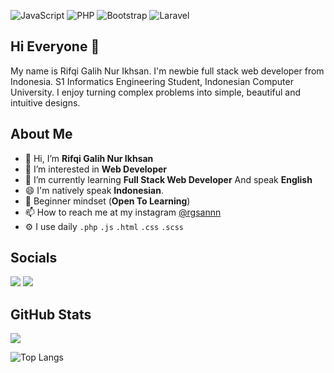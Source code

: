 ![JavaScript](https://img.shields.io/badge/JavaScript-Intermediate-yellow)
![PHP](https://img.shields.io/badge/PHP-Intermediate-lightblue)
![Bootstrap](https://img.shields.io/badge/Bootstrap-Expert-purple)
![Laravel](https://img.shields.io/badge/Laravel-Intermediate-red)

## Hi Everyone 👋
My name is Rifqi Galih Nur Ikhsan. I'm newbie full stack web developer from Indonesia. S1 Informatics Engineering Student, Indonesian Computer University. I enjoy turning complex problems into simple, beautiful and intuitive designs.

## About Me
- 👋 Hi, I’m **Rifqi Galih Nur Ikhsan**
- 👀 I’m interested in **Web Developer**
- 🌱 I’m currently learning **Full Stack Web Developer** And speak **English**
- 😄 I'm natively speak **Indonesian**.
- 🍎 Beginner mindset (**Open To Learning**)
- 📫 How to reach me at my instagram [@rgsannn](https://www.instagram.com/rgsannn)
- ⚙️ I use daily <code>.php</code> <code>.js</code> <code>.html</code> <code>.css</code> <code>.scss</code>

## Socials
<a href="https://github.com/rgsannn?tab=followers"><img src="https://img.shields.io/github/followers/rgsannn?style=social" /></a>
<a href="http://twitter.com/rgsannn"><img src="https://img.shields.io/twitter/follow/rgsannn?style=social" /></a>

## GitHub Stats

<img align="center" src="https://github-readme-stats.vercel.app/api?username=rgsannn&count_private=true&include_all_commits=true&show_icons=true&title_color=007bff&text_color=e7e7e7&icon_color=007bff&bg_color=171c28" />

![Top Langs](https://github-readme-stats.vercel.app/api/top-langs/?username=rgsannn&layout=compact&title_color=007bff&text_color=e7e7e7&icon_color=007bff&bg_color=171c28)
